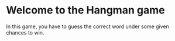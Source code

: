 # Welcome to the Hangman game
In this game, you have to guess the correct word under some given chances to win.
